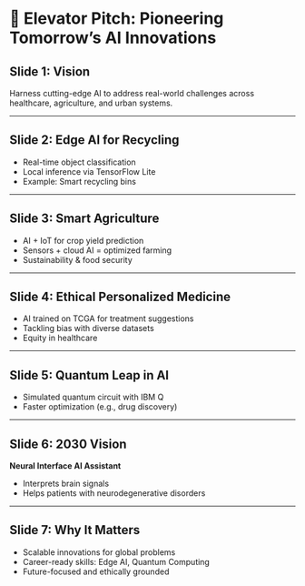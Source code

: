 
# 🚀 Elevator Pitch: Pioneering Tomorrow’s AI Innovations

## Slide 1: Vision
Harness cutting-edge AI to address real-world challenges across healthcare, agriculture, and urban systems.

---

## Slide 2: Edge AI for Recycling
- Real-time object classification
- Local inference via TensorFlow Lite
- Example: Smart recycling bins

---

## Slide 3: Smart Agriculture
- AI + IoT for crop yield prediction
- Sensors + cloud AI = optimized farming
- Sustainability & food security

---

## Slide 4: Ethical Personalized Medicine
- AI trained on TCGA for treatment suggestions
- Tackling bias with diverse datasets
- Equity in healthcare

---

## Slide 5: Quantum Leap in AI
- Simulated quantum circuit with IBM Q
- Faster optimization (e.g., drug discovery)

---

## Slide 6: 2030 Vision
**Neural Interface AI Assistant**
- Interprets brain signals
- Helps patients with neurodegenerative disorders

---

## Slide 7: Why It Matters
- Scalable innovations for global problems
- Career-ready skills: Edge AI, Quantum Computing
- Future-focused and ethically grounded
